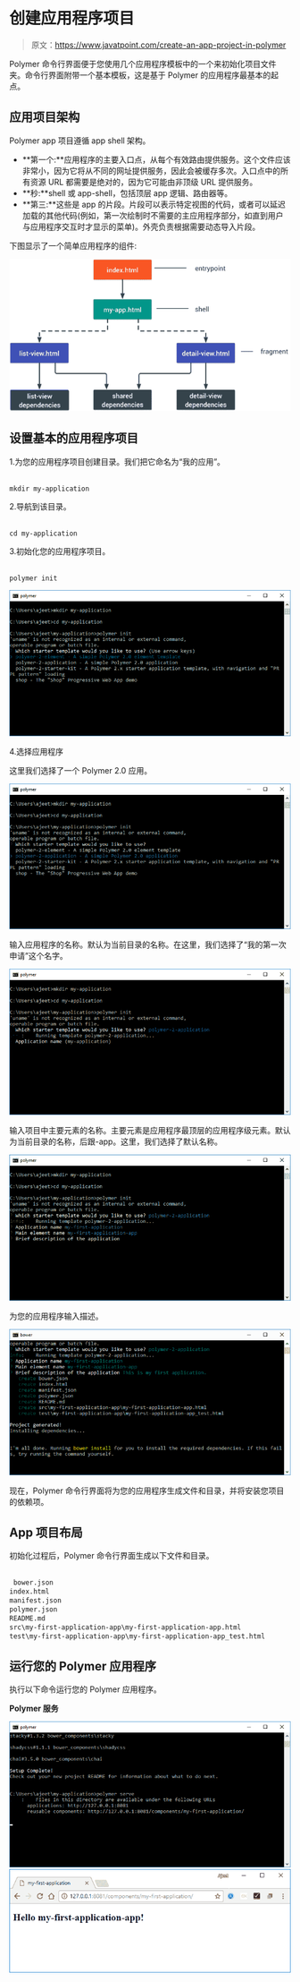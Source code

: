 # 创建应用程序项目

> 原文：<https://www.javatpoint.com/create-an-app-project-in-polymer>

Polymer 命令行界面便于您使用几个应用程序模板中的一个来初始化项目文件夹。命令行界面附带一个基本模板，这是基于 Polymer 的应用程序最基本的起点。

## 应用项目架构

Polymer app 项目遵循 app shell 架构。

*   **第一个:**应用程序的主要入口点，从每个有效路由提供服务。这个文件应该非常小，因为它将从不同的网址提供服务，因此会被缓存多次。入口点中的所有资源 URL 都需要是绝对的，因为它可能由非顶级 URL 提供服务。
*   **秒:**shell 或 app-shell，包括顶层 app 逻辑、路由器等。
*   **第三:**这些是 app 的片段。片段可以表示特定视图的代码，或者可以延迟加载的其他代码(例如，第一次绘制时不需要的主应用程序部分，如直到用户与应用程序交互时才显示的菜单)。外壳负责根据需要动态导入片段。

下图显示了一个简单应用程序的组件:

![Create an App Project](img/c77c7acc1019d7fa30e02c8dc2f2a8dc.png)

## 设置基本的应用程序项目

1.为您的应用程序项目创建目录。我们把它命名为“我的应用”。

```

mkdir my-application

```

2.导航到该目录。

```

cd my-application

```

3.初始化您的应用程序项目。

```

polymer init

```

![polymer app1](img/9421bb347675330806167c87d8385fda.png)

4.选择应用程序

这里我们选择了一个 Polymer 2.0 应用。

![polymer app2](img/3fb587cdebc5a3acc86bcde415aca0ce.png)

输入应用程序的名称。默认为当前目录的名称。在这里，我们选择了“我的第一次申请”这个名字。

![polymer app3](img/89927b0a8d60c6ac92a7848cb09d9a85.png)

输入项目中主要元素的名称。主要元素是应用程序最顶层的应用程序级元素。默认为当前目录的名称，后跟-app。这里，我们选择了默认名称。

![polymer app4](img/07b21c1084573423468e604e94fa446e.png)

为您的应用程序输入描述。

![polymer app5](img/32e8fbfccb4170623d83b65c2543961b.png)

现在，Polymer 命令行界面将为您的应用程序生成文件和目录，并将安装您项目的依赖项。

## App 项目布局

初始化过程后，Polymer 命令行界面生成以下文件和目录。

```

 bower.json
index.html
manifest.json
polymer.json
README.md
src\my-first-application-app\my-first-application-app.html
test\my-first-application-app\my-first-application-app_test.html

```

## 运行您的 Polymer 应用程序

执行以下命令运行您的 Polymer 应用程序。

**Polymer 服务**

![polymer app8](img/4398d40836dc1a31a0845ecc03eb3d9b.png) ![polymer app9](img/65802be5b15e0bb7b973ff57c60094bc.png)